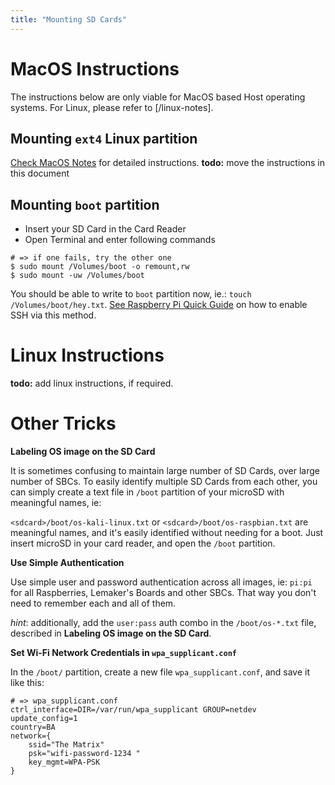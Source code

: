 ```yaml
---
title: "Mounting SD Cards"
---
```


# MacOS Instructions

The instructions below are only viable for MacOS based Host operating systems. For Linux, please refer to [/linux-notes].

## Mounting `ext4` Linux partition

[Check MacOS Notes](/macos-notes) for detailed instructions.
**todo:** move the instructions in this document

## Mounting `boot` partition

* Insert your SD Card in the Card Reader 
* Open Terminal and enter following commands

```
# => if one fails, try the other one
$ sudo mount /Volumes/boot -o remount,rw
$ sudo mount -uw /Volumes/boot
```

You should be able to write to `boot` partition now, ie.: `touch /Volumes/boot/hey.txt`. [See Raspberry Pi Quick Guide](/raspberry-pi-quick-guide) on how to enable SSH via this method.

# Linux Instructions

**todo:** add linux instructions, if required.

# Other Tricks

**Labeling OS image on the SD Card**

It is sometimes confusing to maintain large number of SD Cards, over large number of SBCs. To easily identify multiple SD Cards from each other, you can simply create a text file in `/boot` partition of your microSD with meaningful names, ie:

`<sdcard>/boot/os-kali-linux.txt` or `<sdcard>/boot/os-raspbian.txt` are meaningful names, and it's easily identified without needing for a boot. Just insert microSD in your card reader, and open the `/boot` partition.

**Use Simple Authentication**

Use simple user and password authentication across all images, ie: `pi:pi` for all Raspberries, Lemaker's Boards and other SBCs. That way you don't need to remember each and all of them.
  
*hint*: additionally, add the `user:pass` auth combo in the `/boot/os-*.txt` file, described in **Labeling OS image on the SD Card**.

**Set Wi-Fi Network Credentials in `wpa_supplicant.conf`**

In the `/boot/` partition, create a new file `wpa_supplicant.conf`, and save it like this:

```
# => wpa_supplicant.conf
ctrl_interface=DIR=/var/run/wpa_supplicant GROUP=netdev
update_config=1
country=BA
network={
	ssid="The Matrix"
	psk="wifi-password-1234	"
	key_mgmt=WPA-PSK
}
```
